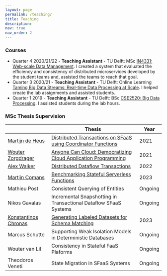 ```yaml
---
layout: page
permalink: /teaching/
title: Teaching
description: 
nav: true
nav_order: 2
---
```

### Courses

* Quarter 4 2020/21/22 - **Teaching Assistant** - TU Delft: MSc [IN4331: Web-scale Data Management](https://studiegids.tudelft.nl/a101_displayCourse.do?course_id=55287).
  I created a system that evaluated the efficiency and consistency of distributed microservices developed by the student teams and, assisted the teams to reach that goal.
* Quarter 3 2020/21 - **Teaching Assistant** - TU Delft: Online Learning [Taming Big Data Streams: Real-time Data Processing at Scale](https://online-learning.tudelft.nl/courses/taming-big-data-streams-real-time-data-processing-at-scale/).
  I helped create the lab assignments and assisted students.
* Quarter 1 2019 - **Teaching Assistant** - TU Delft: BSc [CSE2520: Big Data Processing](https://studiegids.tudelft.nl/a101_displayCourse.do?course_id=51726).
  I assisted students during the lab hours.

### MSc Thesis Supervision

<table class="styled-table">
    <thead>
        <tr>
            <th></th>
            <th>Thesis</th>
            <th>Year</th>
        </tr>
    </thead>
    <tbody>
        <tr>
            <td><a href="https://www.linkedin.com/in/martijn-de-heus-b75308146">Martijn de Heus</a></td>
            <td><a href="https://repository.tudelft.nl/islandora/object/uuid%3A25b6e54a-116a-444f-9cb7-693d595bb058">Distributed Transactions on SFaaS using Coordinator Functions</a></td>
            <td>2021</td>
        </tr>
        <tr class="active-row">
            <td><a href="https://www.linkedin.com/in/wouter-zorgdrager-a4746512a">Wouter Zorgdrager</a></td>
            <td><a href="https://repository.tudelft.nl/islandora/object/uuid%3A876a7a53-8afd-49e2-8d95-af00aab5cfc4">Anyone Can Cloud: Democratizing Cloud Application Programming</a></td>
            <td>2021</td>
        </tr>
        <tr class="active-row">
            <td><a href="https://www.linkedin.com/in/axcwalker">Alex Walker</a></td>
            <td><a href="https://repository.tudelft.nl/islandora/object/uuid:ec6c45d7-ea0b-4a80-ae5f-dcb34e651e0e">Distributed Dataflow Transactions</a></td>
            <td>2022</td>
        </tr>
        <tr class="active-row">
            <td><a href="https://www.linkedin.com/in/martijn-comans/?originalSubdomain=nl">Martijn Comans</a> </td>
            <td><a href="https://repository.tudelft.nl/islandora/object/uuid%3A81909c05-72d1-4251-b183-aac8046dac64?collection=education">Benchmarking Stateful Serverless Functions</a></td>
            <td>2023</td>
        </tr>
        <tr class="active-row">
            <td>Mathieu Post</td>
            <td>Consistent Querying of Entities</td>
            <td>Ongoing</td>
        </tr>
        <tr class="active-row">
            <td>Nikos Gavalas</td>
            <td>Incremental Snapshotting in Transactional Dataflow SFaaS Systems</td>
            <td>Ongoing</td>
        </tr>
        <tr class="active-row">
            <td><a href="https://www.linkedin.com/in/konstantinos-chronas-7a62ba102">Konstantinos Chronas</a></td>
            <td><a href="https://repository.tudelft.nl/islandora/object/uuid%3A7ff34c5d-dea6-42ce-a501-8148d079f3a1?collection=education">Generating Labeled Datasets for Schema Matching</a></td>
            <td>2023</td>
        </tr>
        <tr class="active-row">
            <td>Marcus Schutte</td>
            <td>Supporting Weak Isolation Models in Deterministic Databases</td>
            <td>Ongoing</td>
        </tr>
        <tr class="active-row">
            <td>Wouter van Lil</td>
            <td>Consistency in Stateful FaaS Plaforms</td>
            <td>Ongoing</td>
        </tr>
        <tr class="active-row">
            <td>Theodoros Veneti</td>
            <td>State Migration in SFaaS Systems</td>
            <td>Ongoing</td>
        </tr>
        <!-- and so on... -->
    </tbody>
</table>

[//]: # (* **Gianni Wiemers** &#40;with Georgios Siachamis&#41;)

[//]: # (* **Theodoros Veneti** &#40;with Georgios Siachamis&#41;)
